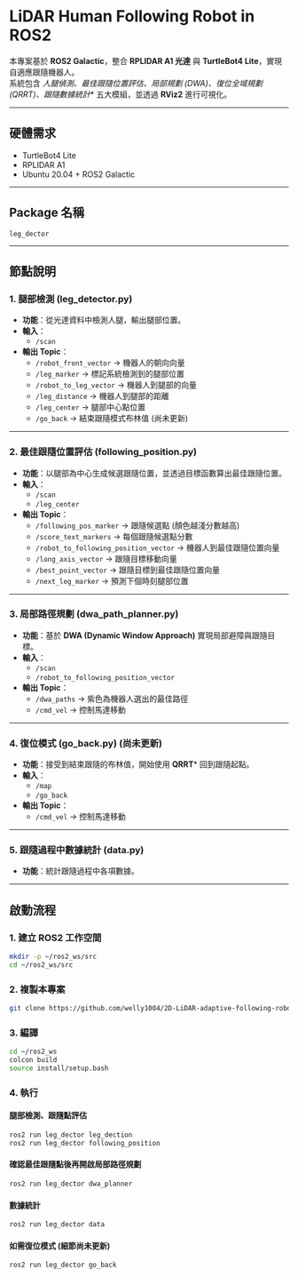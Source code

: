 # LiDAR Human Following Robot in ROS2

本專案基於 **ROS2 Galactic**，整合 **RPLIDAR A1 光達** 與 **TurtleBot4 Lite**，實現自適應跟隨機器人。  
系統包含 **人腿偵測、最佳跟隨位置評估、局部規劃 (DWA)、復位全域規劃 (QRRT*)、跟隨數據統計** 五大模組，並透過 **RViz2** 進行可視化。

---

## 硬體需求

- TurtleBot4 Lite  
- RPLIDAR A1  
- Ubuntu 20.04 + ROS2 Galactic  

---

## Package 名稱

`leg_dector`

---

## 節點說明

### 1. 腿部檢測 (leg_detector.py)

- **功能**：從光達資料中檢測人腿，輸出腿部位置。  
- **輸入**：  
  - `/scan`  
- **輸出 Topic**：  
  - `/robot_front_vector` → 機器人的朝向向量  
  - `/leg_marker` → 標記系統檢測到的腿部位置  
  - `/robot_to_leg_vector` → 機器人到腿部的向量  
  - `/leg_distance` → 機器人到腿部的距離  
  - `/leg_center` → 腿部中心點位置  
  - `/go_back` → 結束跟隨模式布林值 (尚未更新)  

---

### 2. 最佳跟隨位置評估 (following_position.py)

- **功能**：以腿部為中心生成候選跟隨位置，並透過目標函數算出最佳跟隨位置。  
- **輸入**：  
  - `/scan`  
  - `/leg_center`  
- **輸出 Topic**：  
  - `/following_pos_marker` → 跟隨候選點 (顏色越淺分數越高)  
  - `/score_text_markers` → 每個跟隨候選點分數  
  - `/robot_to_following_position_vector` → 機器人到最佳跟隨位置向量  
  - `/long_axis_vector` → 跟隨目標移動向量  
  - `/best_point_vector` → 跟隨目標到最佳跟隨位置向量  
  - `/next_leg_marker` → 預測下個時刻腿部位置  

---

### 3. 局部路徑規劃 (dwa_path_planner.py)

- **功能**：基於 **DWA (Dynamic Window Approach)** 實現局部避障與跟隨目標。  
- **輸入**：  
  - `/scan`  
  - `/robot_to_following_position_vector`  
- **輸出 Topic**：  
  - `/dwa_paths` → 紫色為機器人選出的最佳路徑  
  - `/cmd_vel` → 控制馬達移動  

---

### 4. 復位模式 (go_back.py) (尚未更新)

- **功能**：接受到結束跟隨的布林值，開始使用 **QRRT*** 回到跟隨起點。  
- **輸入**：  
  - `/map`  
  - `/go_back`  
- **輸出 Topic**：  
  - `/cmd_vel` → 控制馬達移動  

---

### 5. 跟隨過程中數據統計 (data.py)

- **功能**：統計跟隨過程中各項數據。  

---

## 啟動流程

### 1. 建立 ROS2 工作空間

```bash
mkdir -p ~/ros2_ws/src
cd ~/ros2_ws/src
```

### 2. 複製本專案

```bash
git clone https://github.com/welly1004/2D-LiDAR-adaptive-following-robot.git
```

### 3. 編譯

```bash
cd ~/ros2_ws
colcon build
source install/setup.bash
```

### 4. 執行

#### 腿部檢測、跟隨點評估

```bash
ros2 run leg_dector leg_dection
ros2 run leg_dector following_position
```

#### 確認最佳跟隨點後再開啟局部路徑規劃

```bash
ros2 run leg_dector dwa_planner
```

#### 數據統計

```bash
ros2 run leg_dector data
```

#### 如需復位模式 (細節尚未更新)

```bash
ros2 run leg_dector go_back
```
